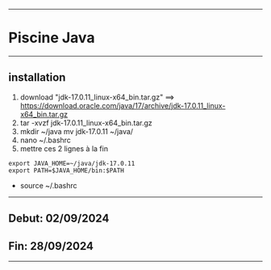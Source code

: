 *****************************************************

# Piscine Java

*****************************************************
## installation

1) download "jdk-17.0.11_linux-x64_bin.tar.gz" ==> https://download.oracle.com/java/17/archive/jdk-17.0.11_linux-x64_bin.tar.gz
2) tar -xvzf jdk-17.0.11_linux-x64_bin.tar.gz
3) mkdir ~/java
mv jdk-17.0.11 ~/java/
4) nano ~/.bashrc
5) mettre ces 2 lignes à la fin
```
export JAVA_HOME=~/java/jdk-17.0.11
export PATH=$JAVA_HOME/bin:$PATH
```
- source ~/.bashrc

*****************************************************

## Debut: 02/09/2024
## Fin: 28/09/2024

*****************************************************